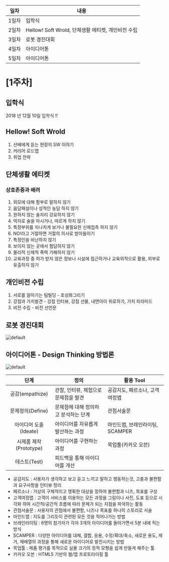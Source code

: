 |일차|내용|
|---|---|
|1일차|입학식|
|2일차|Hellow! Soft Wrold, 단체생활 에티켓, 개인비전 수립|
|3일차|로봇 경진대회|
|4일차|아이디어톤|
|5일차|아이디어톤|

# [1주차]
## 입학식
  2018 년 12월 10일 입학식 !!

## Hellow! Soft Wrold
1. 선배에게 듣는 현장의 SW 이야기
2. 커리어 로드맵
3. 취업 전략

## 단체생활 에티켓
### 상호존중과 배려
1. 외모에 대해 함부로 말하지 않기
2. 음담패설이나 성적인 농담 하지 않기
3. 원하지 않는 술자리 강요하지 않기
4. 억지로 술을 마시거나, 따르게 하지 않기
5. 특정부위를 지나치게 보거나 불필요한 신체접촉 하지 않기
6. NO!라고 거절하면 거절의 의사로 받아들이기
7. 특정인을 비난하지 않기
8. 보이지 않는 곳에서 험담하지 않기
9. 물리적 신체적 폭력 가해하지 않기
10. 교육과정 중 허가 받지 않은 정보나 시설에 접근하거나 교육외적으로 활용, 외부로 유출하지 않기

## 개인비전 수립
1. 서로를 알아가는 팀빌딩 - 초상화그리기
2. 강점과 가치발견 - 강점 인터뷰, 강점 선물, 내면아이 위로하기, 가치 피라미드
3. 비전 수립 - 비전 선언문

## 로봇 경진대회
![default](https://user-images.githubusercontent.com/46036615/50434562-012fee80-0921-11e9-813f-416c26324f16.PNG)


## 아이디어톤 - Design Thinking 방법론
![default](https://user-images.githubusercontent.com/31179656/50433617-a98f8400-091c-11e9-9c72-3c3ddecc77ae.JPG)

|단계|정의|활용 Tool|
|------|----------|---------|
|<center>공감(empathize)</center>|관찰, 인터뷰, 체험으로 문제점을 발견|공감지도, 페르소나, 고객여정맵|
|<center>문제정의(Define)</center>|문제점에 대해 정의하고 분석하는 단계|관점서술문|
|<center>아이디어 도출(Ideate)</center>|아이디어를 자유롭게 발산하는 과정|마인드맵, 브레인라이팅, SCAMPER|
|<center>시제품 제작(Prototype)</center>|아이디어를 구현하는 과정|목업툴(카카오 오븐)|
|<center>테스트(Test)</center>|피드백을 통해 아이디어를 개선||

 * 공감지도 : 사용자가 생각하고 보고 듣고 느끼고 말하고 행동하는것, 고충과 불편함과 요구사항을 인터뷰 정리
 * 페르소나 : 가상의 구체적이고 명확한 대상을 정하여 불편함과 니즈, 목표를 구성
 * 고객여정맵 : 고객이 서비스를 이용하는 모든 과정을 그림이나 사진, 도표 등으로 시각화 하여 시간적/공간적 흐름에 따라 문제가 되는 지점을 파악하는 활동
 * 관점서술문 : 사용자의 관점에서 불편함, 니즈나 목표를 하나의 스토리로 서술
 * 마인드맵 : 지도를 그리듯이 관련된 모든 것을 적어나가는 방법
 * 브레인라이팅 : 6명의 참가자가 각자 3개의 아이디어를 돌아가면서 5분 내에 적는 방식
 * SCAMPER : 다양한 아이디어를 대체, 결합, 응용, 수정/확대/축소, 새로운 용도, 제거, 재배열의 과정을 통해 새로운 아이디어로 발전시키는 방법
 * 목업툴 : 제품 평가를 목적으로 실물 크기의 정적 모형을 쉽게 만들게 해주는 툴
 * 카카오 오븐 : HTML5 기반의 웹/앱 프로토타이핑 툴
